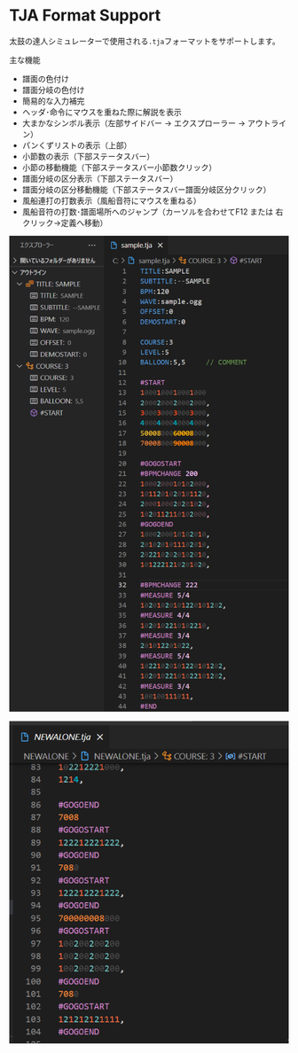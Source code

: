 # TJA Format Support

太鼓の達人シミュレーターで使用される`.tja`フォーマットをサポートします。

主な機能
- 譜面の色付け
- 譜面分岐の色付け
- 簡易的な入力補完
- ヘッダ･命令にマウスを重ねた際に解説を表示
- 大まかなシンボル表示（左部サイドバー → エクスプローラー → アウトライン）
- パンくずリストの表示（上部）
- 小節数の表示（下部ステータスバー）
- 小節の移動機能（下部ステータスバー小節数クリック）
- 譜面分岐の区分表示（下部ステータスバー）
- 譜面分岐の区分移動機能（下部ステータスバー譜面分岐区分クリック）
- 風船連打の打数表示（風船音符にマウスを重ねる）
- 風船音符の打数･譜面場所へのジャンプ（カーソルを合わせてF12 または 右クリック→定義へ移動）

![sample](images/sample.png)

![balloon](images/balloon.gif)